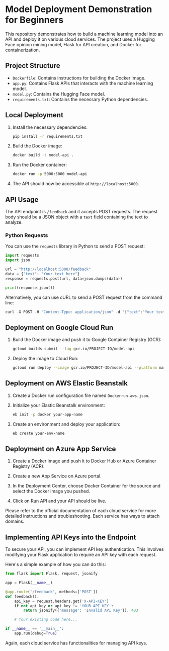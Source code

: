 # Model Deployment Demonstration for Beginners

This repository demonstrates how to build a machine learning model into an API and deploy it on various cloud services. The project uses a Hugging Face opinion mining model, Flask for API creation, and Docker for containerization.

## Project Structure

- `Dockerfile`: Contains instructions for building the Docker image.
- `app.py`: Contains Flask APIs that interacts with the machine learning model.
- `model.py`: Contains the Hugging Face model.
- `requirements.txt`: Contains the necessary Python dependencies.

## Local Deployment

1. Install the necessary dependencies:
    ```bash
    pip install -r requirements.txt
    ```

2. Build the Docker image:
    ```bash
    docker build -t model-api .
    ```

3. Run the Docker container:
    ```bash
    docker run -p 5000:5000 model-api
    ```

4. The API should now be accessible at `http://localhost:5000`.

## API Usage

The API endpoint is `/feedback` and it accepts POST requests. The request body should be a JSON object with a `text` field containing the text to analyze.

### Python Requests

You can use the `requests` library in Python to send a POST request:

```python
import requests
import json

url = "http://localhost:5000/feedback"
data = {"text": "Your text here"}
response = requests.post(url, data=json.dumps(data))

print(response.json())
```

Alternatively, you can use cURL to send a POST request from the command line:

```python
curl -X POST -H "Content-Type: application/json" -d '{"text":"Your text here"}' http://localhost:5000/feedback
```


## Deployment on Google Cloud Run

1. Build the Docker image and push it to Google Container Registry (GCR):
    ```bash
    gcloud builds submit --tag gcr.io/PROJECT-ID/model-api
    ```

2. Deploy the image to Cloud Run:
    ```bash
    gcloud run deploy --image gcr.io/PROJECT-ID/model-api --platform managed
    ```

## Deployment on AWS Elastic Beanstalk

1. Create a Docker run configuration file named `Dockerrun.aws.json`.

2. Initialize your Elastic Beanstalk environment:
    ```bash
    eb init -p docker your-app-name
    ```

3. Create an environment and deploy your application:
    ```bash
    eb create your-env-name
    ```

## Deployment on Azure App Service

1. Create a Docker image and push it to Docker Hub or Azure Container Registry (ACR).

2. Create a new App Service on Azure portal.

3. In the Deployment Center, choose Docker Container for the source and select the Docker image you pushed.

4. Click on Run API and your API should be live.

Please refer to the official documentation of each cloud service for more detailed instructions and troubleshooting. Each service has ways to attach domains.

## Implementing API Keys into the Endpoint

To secure your API, you can implement API key authentication. This involves modifying your Flask application to require an API key with each request.

Here's a simple example of how you can do this:

```python
from flask import Flask, request, jsonify

app = Flask(__name__)

@app.route('/feedback', methods=['POST'])
def feedback():
    api_key = request.headers.get('X-API-KEY')
    if not api_key or api_key != 'YOUR_API_KEY':
        return jsonify({'message': 'Invalid API Key'}), 403

    # Your existing code here...

if __name__ == '__main__':
    app.run(debug=True)
```

Again, each cloud service has functionalities for managing API keys.